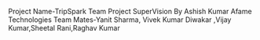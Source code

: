 Project Name-TripSpark
Team Project SuperVision By Ashish Kumar Afame Technologies
Team Mates-Yanit Sharma, Vivek Kumar Diwakar ,Vijay Kumar,Sheetal Rani,Raghav Kumar
